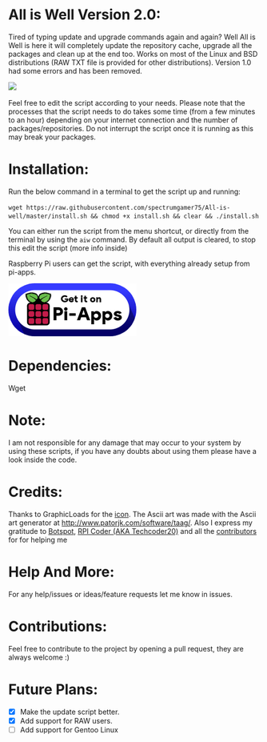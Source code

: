 
# All is Well Version 2.0:
Tired of typing update and upgrade commands again and again? Well All is Well is here it will completely update the repository cache, upgrade all the packages and clean up at the end too. Works on most of the Linux and BSD distributions (RAW TXT file is provided for other distributions). Version 1.0 had some errors and has been removed. 


![](https://github.com/spectrumgamer75/All-is-well/blob/master/aiw/banner.png)


Feel free to edit the script according to your needs. Please note that the processes that the script needs to do takes some time (from a few minutes to an hour) depending on your internet connection and the number of packages/repositories. Do not interrupt the script once it is running as this may break your packages. 

# Installation:
Run the below command in a terminal to get the script up and running:

`wget https://raw.githubusercontent.com/spectrumgamer75/All-is-well/master/install.sh && chmod +x install.sh && clear && ./install.sh`

You can either run the script from the menu shortcut, or directly from the terminal by using the `aiw` command. By default all output is cleared, to stop this edit the script (more info inside)

Raspberry Pi users can get the script, with everything already setup from pi-apps.


[![badge](https://github.com/Botspot/pi-apps/blob/master/icons/badge.png?raw=true)](https://github.com/Botspot/pi-apps)


# Dependencies:
Wget

# Note:
I am not responsible for any damage that may occur to your system by using these scripts, if you have any doubts about using them please have a look inside the code.

# Credits:
Thanks to GraphicLoads for the [icon](https://www.iconarchive.com/show/100-flat-2-icons-by-graphicloads/arrow-download-icon.html).
The Ascii art was made with the Ascii art generator at http://www.patorjk.com/software/taag/.
Also I express my gratitude to [Botspot](https://github.com/botspot), [RPI Coder (AKA Techcoder20)](https://github.com/techcoder20) and all the [contributors](https://github.com/spectrumgamer75/All-is-well/graphs/contributors) for for helping me

# Help And More:
For any help/issues or ideas/feature requests let me know in issues.


# Contributions:
Feel free to contribute to the project by opening a pull request, they are always welcome :)

# Future Plans:
- [X] Make the update script better.
- [X] Add support for RAW users.
- [ ] Add support for Gentoo Linux
